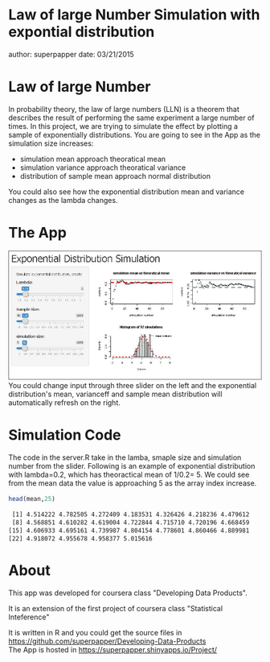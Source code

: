 Law of large Number Simulation with expontial distribution
========================================================
author: superpapper
date: 03/21/2015

Law of large Number
========================================================

In probability theory, the law of large numbers (LLN) is a theorem that describes the result of performing the same experiment a large number of times. In this project, we are trying to simulate the effect by plotting a sample of exponentially distributions.
You are going to see in the App as the simulation size increases:
- simulation mean approach theoratical mean
- simulation variance approach theoratical variance
- distribution of sample mean approach normal distribution 

You could also see how the exponential distribution mean and variance changes as the lambda changes.

The App
========================================================

!["app"](App.jpg) 
You could change input through three slider on the left and 
the exponential distribution's mean, varianceff and sample mean distribution will automatically refresh on the right.

Simulation Code
========================================================
The code in the server.R take in the lamba, smaple size and simulation number from the slider. Following is an example of exponential distribution with lambda=0.2, which has theoractical mean of 1/0.2= 5. We could see from the mean data the value is approaching 5 as the array index increase.


```r
head(mean,25)
```

```
 [1] 4.514222 4.782505 4.272409 4.183531 4.326426 4.218236 4.479612
 [8] 4.568851 4.610282 4.619004 4.722844 4.715710 4.720196 4.668459
[15] 4.606933 4.695161 4.739987 4.804154 4.778601 4.860466 4.889981
[22] 4.918072 4.955678 4.958377 5.015616
```




About
========================================================

This app was developed for coursera class "Developing Data Products".

It is an extension of the first project of coursera class "Statistical Inteference"

It is written in R and you could get the source files in https://github.com/superpapper/Developing-Data-Products  
The App is hosted in https://superpapper.shinyapps.io/Project/
